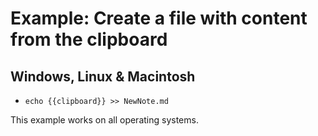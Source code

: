 # Example: Create a file with content from the clipboard

## Windows, Linux & Macintosh
- `echo {{clipboard}} >> NewNote.md` 

This example works on all operating systems.